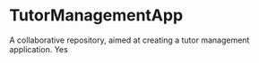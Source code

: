 # TutorManagementApp
A collaborative repository, aimed at creating a tutor management application.
Yes
